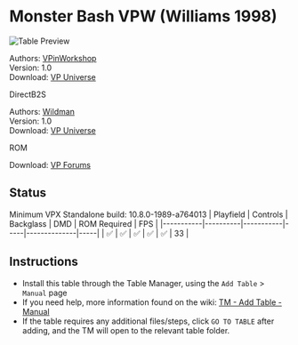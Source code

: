 ﻿# Monster Bash VPW (Williams 1998)

![Table Preview](../../images/vpx-monsterbash.jpg)

Authors: [VPinWorkshop](https://vpuniverse.com/profile/40692-vpinworkshop/)  
Version: 1.0  
Download: [VP Universe](https://vpuniverse.com/files/file/9091-monster-bash-williams-1998-vpwmod/)

DirectB2S

Authors: [Wildman](https://vpuniverse.com/profile/5-wildman/)  
Version: 1.0  
Download: [VP Universe](https://vpuniverse.com/files/file/2576-monster-bash-williams-1998/)

ROM

Download: [VP Forums](https://www.vpforums.org/index.php?app=downloads&showfile=1285)

## Status 

Minimum VPX Standalone build: 10.8.0-1989-a764013
| Playfield | Controls | Backglass | DMD | ROM Required | FPS | 
|-----------|----------|-----------|-----|--------------|-----|
| :white_check_mark: | :white_check_mark: | :white_check_mark: | :white_check_mark: | :white_check_mark: | 33 |

## Instructions

- Install this table through the Table Manager, using the `Add Table` > `Manual` page
- If you need help, more information found on the wiki: [TM - Add Table - Manual](https://github.com/LegendsUnchained/vpx-standalone-alp4k/wiki/%5B04%5D-%F0%9F%A7%A1-TM-%E2%80%90-Other-Features#add-table---manual)
- If the table requires any additional files/steps, click `GO TO TABLE` after adding, and the TM will open to the relevant table folder.

